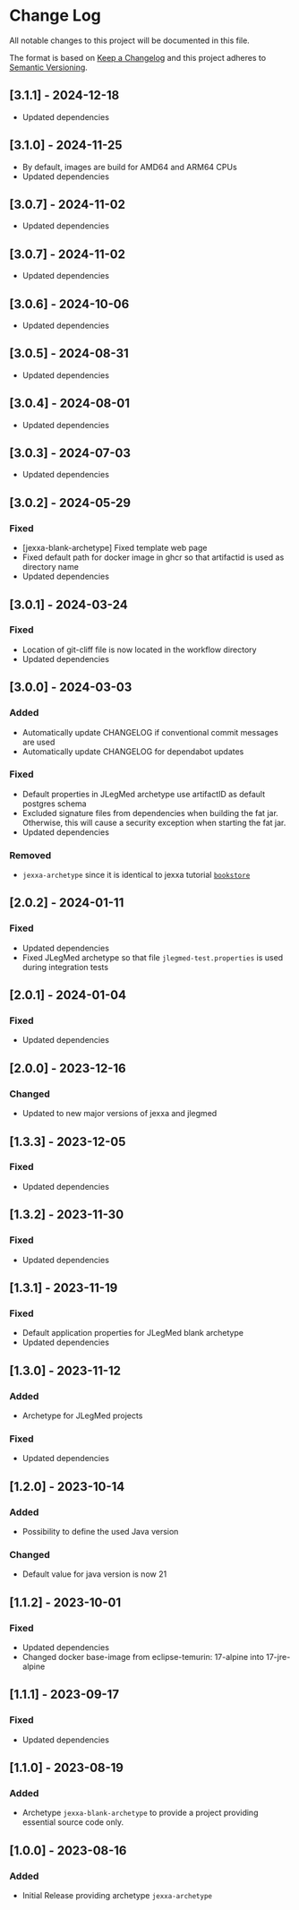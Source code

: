 # Change Log
All notable changes to this project will be documented in this file.
 
The format is based on [Keep a Changelog](http://keepachangelog.com/)
and this project adheres to [Semantic Versioning](http://semver.org/).

## \[3.1.1] - 2024-12-18
- Updated dependencies

## \[3.1.0] - 2024-11-25
- By default, images are build for AMD64 and ARM64 CPUs
- Updated dependencies

## \[3.0.7] - 2024-11-02
- Updated dependencies

## \[3.0.7] - 2024-11-02
- Updated dependencies

## \[3.0.6] - 2024-10-06
- Updated dependencies

## \[3.0.5] - 2024-08-31
- Updated dependencies

## \[3.0.4] - 2024-08-01
- Updated dependencies

## \[3.0.3] - 2024-07-03
- Updated dependencies

## \[3.0.2] - 2024-05-29
### Fixed
- [jexxa-blank-archetype] Fixed template web page 
- Fixed default path for docker image in ghcr so that artifactid is used as directory name 
- Updated dependencies

## \[3.0.1] - 2024-03-24
### Fixed
- Location of git-cliff file is now located in the workflow directory
- Updated dependencies

## \[3.0.0] - 2024-03-03
### Added 
- Automatically update CHANGELOG if conventional commit messages are used 
- Automatically update CHANGELOG for dependabot updates

### Fixed
- Default properties in JLegMed archetype use artifactID as default postgres schema
- Excluded signature files from dependencies when building the fat jar. Otherwise, this will cause a security exception when starting the fat jar. 
- Updated dependencies 

### Removed
- `jexxa-archetype` since it is identical to jexxa tutorial [`bookstore`](https://github.com/jexxa-projects/JexxaTutorials/blob/main/BookStore/README.md)  

## \[2.0.2] - 2024-01-11
### Fixed
- Updated dependencies
- Fixed JLegMed archetype so that file `jlegmed-test.properties` is used during integration tests 

## \[2.0.1] - 2024-01-04
### Fixed
- Updated dependencies

## \[2.0.0] - 2023-12-16

### Changed
- Updated to new major versions of jexxa and jlegmed

## \[1.3.3] - 2023-12-05

### Fixed
- Updated dependencies

## \[1.3.2] - 2023-11-30

### Fixed
- Updated dependencies

## \[1.3.1] - 2023-11-19

### Fixed
- Default application properties for JLegMed blank archetype
- Updated dependencies

## \[1.3.0] - 2023-11-12
### Added
- Archetype for JLegMed projects

### Fixed
- Updated dependencies

## \[1.2.0] - 2023-10-14
### Added
- Possibility to define the used Java version

### Changed
- Default value for java version is now 21

## \[1.1.2] - 2023-10-01
### Fixed
- Updated dependencies
- Changed docker base-image from eclipse-temurin: 17-alpine into 17-jre-alpine 

## \[1.1.1] - 2023-09-17
### Fixed
- Updated dependencies

## \[1.1.0] - 2023-08-19

### Added
-   Archetype `jexxa-blank-archetype` to provide a project providing essential source code only.   
   
## \[1.0.0] - 2023-08-16
 
### Added
-   Initial Release providing archetype `jexxa-archetype`  
